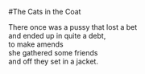 #The Cats in the Coat

There once was a pussy that lost a bet  
and ended up in quite a debt,  
to make amends  
she gathered some friends  
and off they set in a jacket.
